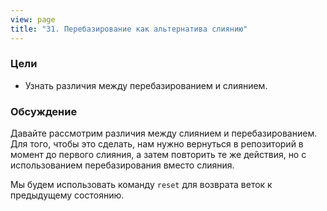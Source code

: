 ```yaml
---
view: page
title: "31. Перебазирование как альтернатива слиянию"
---
```


<h3>Цели</h3>

<ul><li>Узнать различия между перебазированием и слиянием.</li></ul>

<h3>Обсуждение</h3>

<p>Давайте рассмотрим различия между слиянием и перебазированием. Для того, чтобы это сделать, нам нужно вернуться в репозиторий в момент до первого слияния, а затем повторить те же действия, но с использованием перебазирования вместо слияния.</p>

<p>Мы будем использовать команду <code>reset</code> для возврата веток к предыдущему состоянию.</p>